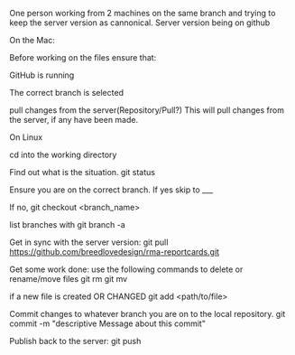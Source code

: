 One person working from 2 machines on the same branch and trying to keep the server version as cannonical. Server version being on github

On the Mac:

Before working on the files ensure that: 

GitHub is running

The correct branch is selected

pull changes from the server(Repository/Pull?) 
This will pull changes from the server, if any have been made.


On Linux

cd into the working directory

Find out what is the situation.
git status

Ensure you are on the correct branch.
If yes skip to ___

If no,
git checkout <branch_name>

list branches with
git branch -a

Get in sync with the server version:
git pull  https://github.com/breedlovedesign/rma-reportcards.git

Get some work done:
use the following commands to delete or rename/move files
git rm
git mv

if a new file is created OR CHANGED
git add <path/to/file>

Commit changes to whatever branch you are on to the local repository.
git commit -m "descriptive Message about this commit"

Publish back to the server:
git push